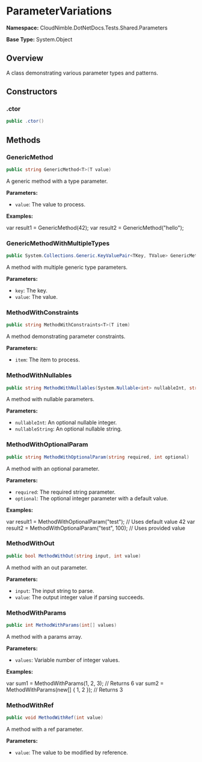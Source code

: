 # ParameterVariations

**Namespace:** CloudNimble.DotNetDocs.Tests.Shared.Parameters

**Base Type:** System.Object

## Overview

A class demonstrating various parameter types and patterns.

## Constructors

### .ctor

```csharp
public .ctor()
```

## Methods

### GenericMethod

```csharp
public string GenericMethod<T>(T value)
```

A generic method with a type parameter.

**Parameters:**

- `value`: The value to process.

**Examples:**

var result1 = GenericMethod<int>(42);
            var result2 = GenericMethod("hello");

### GenericMethodWithMultipleTypes

```csharp
public System.Collections.Generic.KeyValuePair<TKey, TValue> GenericMethodWithMultipleTypes<TKey, TValue>(TKey key, TValue value)
```

A method with multiple generic type parameters.

**Parameters:**

- `key`: The key.
- `value`: The value.

### MethodWithConstraints

```csharp
public string MethodWithConstraints<T>(T item)
```

A method demonstrating parameter constraints.

**Parameters:**

- `item`: The item to process.

### MethodWithNullables

```csharp
public string MethodWithNullables(System.Nullable<int> nullableInt, string? nullableString)
```

A method with nullable parameters.

**Parameters:**

- `nullableInt`: An optional nullable integer.
- `nullableString`: An optional nullable string.

### MethodWithOptionalParam

```csharp
public string MethodWithOptionalParam(string required, int optional)
```

A method with an optional parameter.

**Parameters:**

- `required`: The required string parameter.
- `optional`: The optional integer parameter with a default value.

**Examples:**

var result1 = MethodWithOptionalParam("test");      // Uses default value 42
            var result2 = MethodWithOptionalParam("test", 100); // Uses provided value

### MethodWithOut

```csharp
public bool MethodWithOut(string input, int value)
```

A method with an out parameter.

**Parameters:**

- `input`: The input string to parse.
- `value`: The output integer value if parsing succeeds.

### MethodWithParams

```csharp
public int MethodWithParams(int[] values)
```

A method with a params array.

**Parameters:**

- `values`: Variable number of integer values.

**Examples:**

var sum1 = MethodWithParams(1, 2, 3);        // Returns 6
            var sum2 = MethodWithParams(new[] { 1, 2 }); // Returns 3

### MethodWithRef

```csharp
public void MethodWithRef(int value)
```

A method with a ref parameter.

**Parameters:**

- `value`: The value to be modified by reference.

